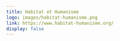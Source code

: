 ```yaml
---
title: Habitat et Humanisme
logo: images/habitat-humanisme.png
link: https://www.habitat-humanisme.org/
display: false
---
```

